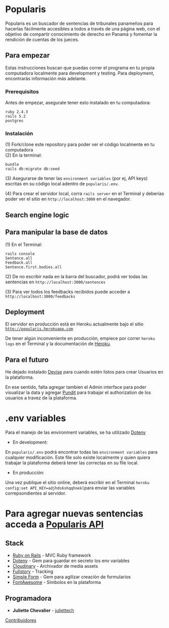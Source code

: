 # Popularis

Popularis es un buscador de sentencias de tribunales panameños para hacerlas fácilmente accesibles a todos a través de una página web, con el objetivo de compartir conocimiento de derecho en Panamá y fomentar la rendición de cuentas de los jueces.

## Para empezar

Estas instrucciones buscan que puedas correr el programa en tu propia computadora localmente para development y testing. Para deployment, encontrarás información más adelante.

### Prerequisitos

Antes de empezar, asegurate tener esto instalado en tu computadora:

```
ruby 2.4.3
rails 5.2
postgres
```

### Instalación

(1) Fork/clone este repository para poder ver el código localmente en tu computadora <br>
(2) En la terminal:

```
bundle
rails db:migrate db:seed
```

(3) Asegurarse de tener las `environment variables` (por ej, API keys) escritas en su código local adentro de `popularis/.env`.

(4) Para crear el servidor local, corra `rails server` en el Terminal y deberías poder ver el sitio en <code>http://localhost:3000</code> en el navegador.


<!--
## Running the tests

Explain how to run the automated tests for this system -->

<!-- ### Break down into end to end tests

Explain what these tests test and why

```
Give an example
``` -->

<!-- ### And coding style tests

Explain what these tests test and why

```
Give an example
``` -->

## Search engine logic



## Para manipular la base de datos

(1) En el Terminal:

```
rails console
Sentence.all
Feedback.all
Sentence.first.bodies.all
```

(2) De no escribir nada en la barra del buscador, podrá ver todas las sentencias en `http://localhost:3000/sentences`

(3) Para ver todos los feedbacks recibidos puede acceder a `http://localhost:3000/feedbacks`

## Deployment

El servidor en producción está en Heroku actualmente bajo el sitio <code>http://popularis.herokuapp.com</code>

De tener algún inconveniente en producción, empiece por correr <code>heroku logs</code> en el Terminal y la documentación de [Heroku](https://devcenter.heroku.com/).

## Para el futuro

He dejado instalado [Devise](https://github.com/plataformatec/devise) para cuando estén listos para crear Usuarios en la plataforma.

En ese sentido, falta agregar tambien el Admin interface para poder visualizar la data y agregar [Pundit](https://github.com/varvet/pundit) para trabajar el authorization de los usuarios a travez de la plataforma.

# .env variables

Para el manejo de las environment variables, se ha utilizado [Dotenv](https://github.com/bkeepers/dotenv)

* En development:

En `popularis/.env` podrá encontrar todas las `environment variables` para cualquier modificación. Este file solo existe localmente y quien quiera trabajar la plataforma deberá tener las correctas en su file local.

* En producción:

Una vez publique el sitio online, deberá escribir en el Terminal `heroku config:set API_KEY=adjhds6shqqhnekl`para enviar las variables correpsondientes al servidor.

# Para agregar nuevas sentencias acceda a [Popularis API](https://github.com/juliet-tech/popularis-api)

## Stack

* [Ruby on Rails](https://guides.rubyonrails.org/getting_started.html) - MVC Ruby framework
* [Dotenv](https://github.com/bkeepers/dotenv) - Gem para guardar en secreto los env variables
* [Cloudinary](https://cloudinary.com/) - Archivador de  media assets
* [Fullstory](https://www.fullstory.com/) - Tracking
* [Simple Form](https://github.com/plataformatec/simple_form) - Gem para agilizar creación de formularios
* [FontAwesome](https://fontawesome.com/) - Símbolos en la plataforma

## Programadora

* **Juliette Chevalier** - [juliettech](https://github.com/juliet-tech)

[Contribuidores](https://github.com/your/project/contributors)

